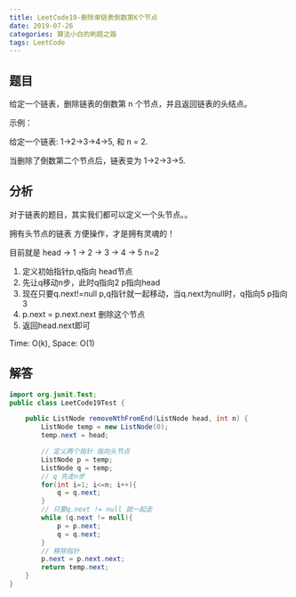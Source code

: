 ```yaml
---
title: LeetCode19-删除单链表倒数第K个节点
date: 2019-07-26
categories: 算法小白的刷题之路
tags: LeetCode
---
```


## 题目

给定一个链表，删除链表的倒数第 n 个节点，并且返回链表的头结点。

示例：

给定一个链表: 1->2->3->4->5, 和 n = 2.

当删除了倒数第二个节点后，链表变为 1->2->3->5.

## 分析

对于链表的题目，其实我们都可以定义一个头节点。。

拥有头节点的链表 方便操作，才是拥有灵魂的！

目前就是  head -> 1 -> 2 -> 3 -> 4 -> 5  n=2

1. 定义初始指针p,q指向 head节点
2. 先让q移动n步，此时q指向2 p指向head
3. 现在只要q.next!=null p,q指针就一起移动，当q.next为null时，q指向5 p指向3
4. p.next = p.next.next 删除这个节点
5. 返回head.next即可

Time: O(k), Space: O(1)
## 解答

````java
import org.junit.Test;
public class LeetCode19Test {

	public ListNode removeNthFromEnd(ListNode head, int n) {
		ListNode temp = new ListNode(0);
		temp.next = head;

		// 定义两个指针 指向头节点
		ListNode p = temp;
		ListNode q = temp;
		// q 先走n步
		for(int i=1; i<=n; i++){
			q = q.next;
		}
		// 只要q.next != null 就一起走
		while (q.next != null){
			p = p.next;
			q = q.next;
		}
		// 移除指针
		p.next = p.next.next;
		return temp.next;
	}
}


````









